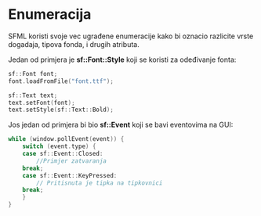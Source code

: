 # Enumeracija

SFML koristi svoje vec ugrađene enumeracije kako bi oznacio razlicite vrste dogadaja,
tipova fonda, i drugih atributa.

Jedan od primjera je **sf::Font::Style** koji se koristi za odeđivanje fonta:

```c++
sf::Font font;
font.loadFromFile("font.ttf");

sf::Text text;
text.setFont(font);
text.setStyle(sf::Text::Bold);

```


Jos jedan od primjera bi bio **sf::Event** koji se bavi eventovima na GUI:

```c++
while (window.pollEvent(event)) {
    switch (event.type) {
    case sf::Event::Closed:
        //Primjer zatvaranja
    break;
    case sf::Event::KeyPressed:
        // Pritisnuta je tipka na tipkovnici
    break;
    }
}
```
